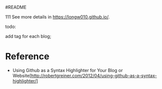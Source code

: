 #README

111
See more details in https://longw010.github.io/.

todo:

add tag for each blog;

# Reference
- Using Github as a Syntax Highlighter for Your Blog or Website[http://robertgreiner.com/2012/04/using-github-as-a-syntax-highlighter/]

